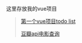 这里存放我的vue项目
>[第一个vue项目todo list](https://frattinor.github.io/vue-project/my-first-vue-project/myDist)
>
>[豆瓣api电影查询](https://frattinor.github.io/vue-project/douban-movie-api/myDist/)
>
>
>
